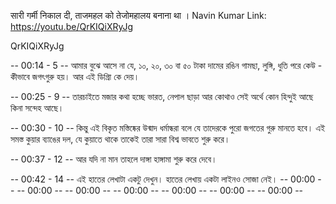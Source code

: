 सारी गर्मी निकाल दी, ताजमहल को तेजोमहालय बनाना था । Navin Kumar
Link: https://youtu.be/QrKIQiXRyJg

QrKIQiXRyJg

-- 00:14 - 5 -- আমার বুঝে আসে না যে, ১০, ২০, ৩০ বা ৫০ টাকা দামের রঙিন গামছা, লুঙ্গি, ধুতি পরে কেউ - কীভাবে জগৎগুরু হয়। আর এই ডিগ্রিা কে দেয়।

-- 00:25 - 9 -- তারচাইতে মজার কথা হচ্ছে ভারত, নেপাল ছাড়া আর কোথাও সেই অর্থে কোন হিন্দুই আছে কিনা সন্দেহ আছে।

-- 00:30 - 10 -- কিন্তু এই বিকৃত মস্তিষ্কের উন্মাদ ধর্মান্ধরা বলে যে তাদেরকে পুরো জগতের গুরু মানতে হবে। এই সমস্ত কুয়ার ব্যাঙের দল, যে কুয়াতে থাকে তাকেই তারা সারা বিশ্ব ভাবতে শুরু করে।

-- 00:37 - 12 -- আর যদি না মান তাহলে দাঙ্গা হাঙ্গামা শুরু করে দেবে।

-- 00:42 - 14 -- এই হাতের লেখাটা একটু দেখুন। হাতের লেখায় একটা লাইনও সোজা নেই।
-- 00:00 --
-- 00:00 --
-- 00:00 --
-- 00:00 --
-- 00:00 --
-- 00:00 --
-- 00:00 --
